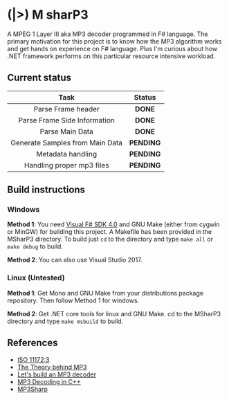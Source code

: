 # (|>) M sharP3

A MPEG 1 Layer III aka MP3 decoder programmed in F# language. The primary motivation for this project is to know how the MP3 algorithm works and get hands on experience on F# language. Plus I'm curious about how .NET framework performs on this particular resource intensive workload.

## Current status
|Task|Status|
|:----:|:------:|
|Parse Frame header| **DONE**|
|Parse Frame Side Information| **DONE**|
|Parse Main Data |**DONE**|
|Generate Samples from Main Data| **PENDING**|
|Metadata handling| **PENDING**|
|Handling proper mp3 files| **PENDING**|

## Build instructions
### Windows
**Method 1**: You need [Visual F# SDK 4.0](https://www.microsoft.com/en-us/download/details.aspx?id=48179)
 and GNU Make (either from cygwin or MinGW) for building this project. A Makefile has been provided in the MSharP3 directory. To build just `cd` to the directory and type `make all` or `make debug` to build. 

**Method 2**: You can also use Visual Studio 2017.

### Linux (Untested)
**Method 1**: Get Mono and GNU Make from your distributions package repository. Then follow Method 1 for windows.

**Method 2**: Get .NET core tools for linux and GNU Make. cd to the MSharP3 directory and type `make msbuild` to build.

## References
* [ISO 11172:3](https://www.iso.org/standard/22412.html)
* [The Theory behind MP3](www.mp3-tech.org%2Fprogrammer%2Fdocs%2Fmp3_theory.pdf)
* [Let's build an MP3 decoder](http://blog.bjrn.se/2008/10/lets-build-mp3-decoder.html)
* [MP3 Decoding in C++](http://www.fcreyf.com/11114/mp3-decoding-in-c++)
* [MP3Sharp](https://github.com/ZaneDubya/MP3Sharp)